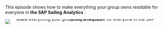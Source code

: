 This episode shows how to make everything your group owns *readable* for everyone in **the SAP Sailing Analytics** :

<div style="text-align: center; line-height: 0;">
  <a href="https://vimeo.com/488485239" target="_blank">
    <img src="https://i.vimeocdn.com/video/1010886232-bf31fae06774e2abed01713779a86d50704dbf34ce2341c9bfe3751468c64d20-d?f=webp&amp;region=us" alt="Make everything your group owns readable for everyone in the SAP Sailing Analytics" style="display: inline-block;">
  </a>
  <div style="line-height: normal; margin-top: -18em; margin-bottom: 16em">
    <a href="https://vimeo.com/488485239" target="_blank" style="
      display: inline-block;
      vertical-align: middle;
      background-color: #007BFF;
      color: white;
      padding: 10px 20px;
      border-radius: 4px;
      text-decoration: none;
      font-weight: bold;
    ">Watch the Video</a>
  </div>